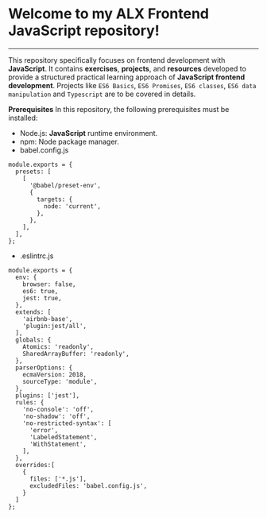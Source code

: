 # Welcome to my ALX Frontend JavaScript repository!
-------------
This repository specifically focuses on frontend development with __JavaScript__. 
It contains __exercises__, __projects__, and __resources__ developed to provide 
a structured practical learning approach of __JavaScript frontend development__.
Projects like  `ES6 Basics`, `ES6 Promises`, `ES6 classes`,
`ES6 data manipulation` and `Typescript` are to be covered in details.

__Prerequisites__
In this repository, the following prerequisites must be installed:

- Node.js: __JavaScript__ runtime environment.
- npm: Node package manager.
- babel.config.js

```
module.exports = {
  presets: [
    [
      '@babel/preset-env',
      {
        targets: {
          node: 'current',
        },
      },
    ],
  ],
};

```
- .eslintrc.js

```
module.exports = {
  env: {
    browser: false,
    es6: true,
    jest: true,
  },
  extends: [
    'airbnb-base',
    'plugin:jest/all',
  ],
  globals: {
    Atomics: 'readonly',
    SharedArrayBuffer: 'readonly',
  },
  parserOptions: {
    ecmaVersion: 2018,
    sourceType: 'module',
  },
  plugins: ['jest'],
  rules: {
    'no-console': 'off',
    'no-shadow': 'off',
    'no-restricted-syntax': [
      'error',
      'LabeledStatement',
      'WithStatement',
    ],
  },
  overrides:[
    {
      files: ['*.js'],
      excludedFiles: 'babel.config.js',
    }
  ]
};

```
